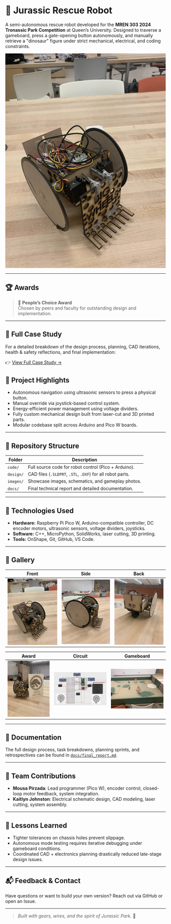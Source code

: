 # 🦖 Jurassic Rescue Robot

A semi-autonomous rescue robot developed for the **MREN 303 2024 Tronassic Park Competition** at Queen’s University. Designed to traverse a gameboard, press a gate-opening button autonomously, and manually retrieve a "dinosaur" figure under strict mechanical, electrical, and coding constraints.

![Robot Front View](images/robot_front.jpg)

---

## 🏆 Awards

> 🥇 **People’s Choice Award**  
> Chosen by peers and faculty for outstanding design and implementation.

---

## 📘 Full Case Study

For a detailed breakdown of the design process, planning, CAD iterations, health & safety reflections, and final implementation:

👉 [View Full Case Study →](docs/index.md)

## 🚀 Project Highlights

- Autonomous navigation using ultrasonic sensors to press a physical button.
- Manual override via joystick-based control system.
- Energy-efficient power management using voltage dividers.
- Fully custom mechanical design built from laser-cut and 3D printed parts.
- Modular codebase split across Arduino and Pico W boards.

---

## 📁 Repository Structure

| Folder | Description |
|--------|-------------|
| `code/` | Full source code for robot control (Pico + Arduino). |
| `design/` | CAD files (`.SLDPRT`, `.STL`, `.DXF`) for all robot parts. |
| `images/` | Showcase images, schematics, and gameplay photos. |
| `docs/` | Final technical report and detailed documentation. |

---

## 🔧 Technologies Used

- **Hardware:** Raspberry Pi Pico W, Arduino-compatible controller, DC encoder motors, ultrasonic sensors, voltage dividers, joysticks.
- **Software:** C++, MicroPython, SolidWorks, laser cutting, 3D printing.
- **Tools:** OnShape, Git, GitHub, VS Code.

---

## 📸 Gallery

| Front | Side | Back |
|-------|------|------|
| ![Front](images/robot_front.jpg) | ![Side](images/robot_side.jpg) | ![Back](images/robot_back.jpg) |

| Award | Circuit | Gameboard |
|-------|---------|-----------|
| ![Award](images/award_robot.jpg) | ![Schematic](images/electrical_schematic.png) | ![Gameplay](images/gameboard_middle.webp) |

---

## 📄 Documentation

The full design process, task breakdowns, planning sprints, and retrospectives can be found in [`docs/final_report.md`](docs/final_report.md).

---

## 🤝 Team Contributions

- **Mousa Pirzada**: Lead programmer (Pico W), encoder control, closed-loop motor feedback, system integration.
- **Kaitlyn Johnston**: Electrical schematic design, CAD modeling, laser cutting, system assembly.

---

## 🧠 Lessons Learned

- Tighter tolerances on chassis holes prevent slippage.
- Autonomous mode testing requires iterative debugging under gameboard conditions.
- Coordinated CAD + electronics planning drastically reduced late-stage design issues.

---

## 📬 Feedback & Contact

Have questions or want to build your own version? Reach out via GitHub or open an Issue.

---

> _Built with gears, wires, and the spirit of Jurassic Park._ 🦕

